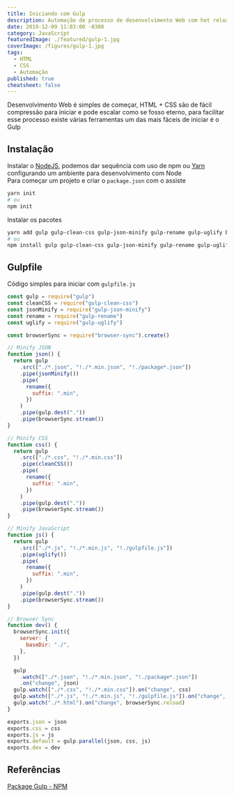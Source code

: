 ```yaml
---
title: Iniciando com Gulp
description: Automação de processo de desenvolvimento Web com hot reloading e minify
date: 2019-12-09 11:03:00 -0300
category: JavaScript
featuredImage: ./featured/gulp-1.jpg
coverImage: /figures/gulp-1.jpg
tags:
  - HTML
  - CSS
  - Automação
published: true
cheatsheet: false
---
```


Desenvolvimento Web é simples de começar, HTML + CSS são de fácil compressão para iniciar e pode escalar como se fosso eterno, para facilitar esse processo existe várias ferramentas um das mais fáceis de iniciar é o Gulp

## Instalação

Instalar o [NodeJS](https://nodejs.org/), podemos dar sequência com uso de npm ou [Yarn](https://yarnpkg.com/) configurando um ambiente para desenvolvimento com Node  
Para começar um projeto e criar o `package.json` com o assiste

```bash
yarn init
# ou
npm init
```

Instalar os pacotes

```bash
yarn add gulp gulp-clean-css gulp-json-minify gulp-rename gulp-uglify browser-sync
# ou
npm install gulp gulp-clean-css gulp-json-minify gulp-rename gulp-uglify browser-sync
```

## Gulpfile

Código simples para iniciar com `gulpfile.js`

```javascript
const gulp = require("gulp")
const cleanCSS = require("gulp-clean-css")
const jsonMinify = require("gulp-json-minify")
const rename = require("gulp-rename")
const uglify = require("gulp-uglify")

const browserSync = require("browser-sync").create()

// Minify JSON
function json() {
  return gulp
    .src(["./*.json", "!./*.min.json", "!./package*.json"])
    .pipe(jsonMinify())
    .pipe(
      rename({
        suffix: ".min",
      })
    )
    .pipe(gulp.dest("."))
    .pipe(browserSync.stream())
}

// Minify CSS
function css() {
  return gulp
    .src(["./*.css", "!./*.min.css"])
    .pipe(cleanCSS())
    .pipe(
      rename({
        suffix: ".min",
      })
    )
    .pipe(gulp.dest("."))
    .pipe(browserSync.stream())
}

// Minify JavaScript
function js() {
  return gulp
    .src(["./*.js", "!./*.min.js", "!./gulpfile.js"])
    .pipe(uglify())
    .pipe(
      rename({
        suffix: ".min",
      })
    )
    .pipe(gulp.dest("."))
    .pipe(browserSync.stream())
}

// Browser Sync
function dev() {
  browserSync.init({
    server: {
      baseDir: "./",
    },
  })

  gulp
    .watch(["./*.json", "!./*.min.json", "!./package*.json"])
    .on("change", json)
  gulp.watch(["./*.css", "!./*.min.css"]).on("change", css)
  gulp.watch(["./*.js", "!./*.min.js", "!./gulpfile.js"]).on("change", js)
  gulp.watch("./*.html").on("change", browserSync.reload)
}

exports.json = json
exports.css = css
exports.js = js
exports.default = gulp.parallel(json, css, js)
exports.dev = dev
```

## Referências

[Package Gulp - NPM](https://www.npmjs.com/package/gulp)
